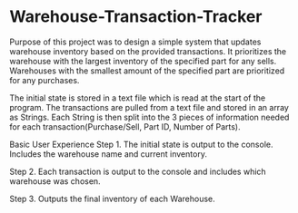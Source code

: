 # Warehouse-Transaction-Tracker

Purpose of this project was to design a simple system that updates warehouse inventory
based on the provided transactions. It prioritizes the warehouse with the largest
inventory of the specified part for any sells. Warehouses with the smallest amount 
of the specified part are prioritized for any purchases. 

The initial state is stored in a text file which is read at 
the start of the program. The transactions are pulled from 
a text file and stored in an array as Strings. Each String is 
then split into the 3 pieces of information needed for each
transaction(Purchase/Sell, Part ID, Number of Parts).

Basic User Experience
Step 1.
The initial state is output to the console. Includes the warehouse name and current
inventory.

Step 2.
Each transaction is output to the console and includes which warehouse was chosen.

Step 3.
Outputs the final inventory of each Warehouse.

